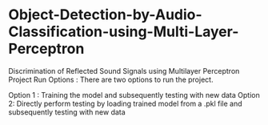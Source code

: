 # Object-Detection-by-Audio-Classification-using-Multi-Layer-Perceptron

Discrimination of Reflected Sound Signals using Multilayer Perceptron
Project Run Options :
There are two options to run the project.

Option 1 : Training the model and subsequently testing with new data
Option 2: Directly perform testing by loading trained model from a .pkl file and subsequently testing with new data

